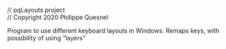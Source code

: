 // pqLayouts project  
// Copyright 2020 Philippe Quesnel  

Program to use different keyboard layouts in Windows.
Remaps keys, with possibility of using "layers"
